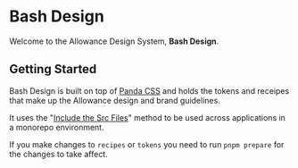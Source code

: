 # Bash Design

Welcome to the Allowance Design System, **Bash Design**.

## Getting Started

Bash Design is built on top of [Panda CSS](https://panda-css.com/) and holds the tokens and receipes that make up the Allowance design and brand guidelines.

It uses the "[Include the Src Files](https://panda-css.com/docs/guides/component-library#include-the-src-files)" method to be used across applications in a monorepo environment.

If you make changes to ```recipes``` or ```tokens``` you need to run ```pnpm prepare``` for the changes to take affect.
